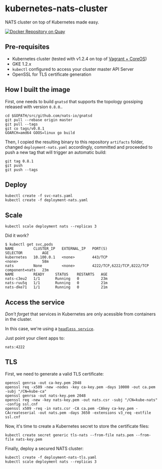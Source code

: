 # kubernetes-nats-cluster
NATS cluster on top of Kubernetes made easy.

[![Docker Repository on Quay](https://quay.io/repository/pires/docker-nats/status "Docker Repository on Quay")](https://quay.io/repository/pires/docker-nats)

## Pre-requisites

* Kubernetes cluster (tested with v1.2.4 on top of [Vagrant + CoreOS](https://github.com/pires/kubernetes-vagrant-coreos-cluster))
* GKE 1.2.x
* `kubectl` configured to access your cluster master API Server
* OpenSSL for TLS certificate generation

## How I built the image

First, one needs to build `gnatsd` that supports the topology gossiping released with version `0.8.0`..
```
cd $GOPATH/src/github.com/nats-io/gnatsd
git pull --rebase origin master
git pull --tags
git co tags/v0.8.1
GOARCH=amd64 GOOS=linux go build
```

Then, I copied the resulting binary to this repository `artifacts` folder, changed `deployment-nats.yaml` accordingly, committed and proceeded to push a new tag that will trigger an automatic build:
```
git tag 0.8.1
git push
git push --tags
```

## Deploy

```
kubectl create -f svc-nats.yaml
kubectl create -f deployment-nats.yaml
```

## Scale

```
kubectl scale deployment nats --replicas 3
```

Did it work?

```
$ kubectl get svc,pods
NAME         CLUSTER_IP   EXTERNAL_IP   PORT(S)                      SELECTOR         AGE
kubernetes   10.100.0.1   <none>        443/TCP                      <none>           58m
nats         None         <none>        4222/TCP,6222/TCP,8222/TCP   component=nats   23m
NAME         READY     STATUS    RESTARTS   AGE
nats-c3eu2   1/1       Running   0          23m
nats-ruu5q   1/1       Running   0          21m
nats-dke71   1/1       Running   0          21m
```

## Access the service

*Don't forget* that services in Kubernetes are only acessible from containers in the cluster.

In this case, we're using a [`headless service`](http://kubernetes.io/v1.1/docs/user-guide/services.html#headless-services).

Just point your client apps to:
```
nats:4222
```

## TLS

First, we need to generate a valid TLS certificate:
```
openssl genrsa -out ca-key.pem 2048
openssl req -x509 -new -nodes -key ca-key.pem -days 10000 -out ca.pem -subj "/CN=kube-ca"
openssl genrsa -out nats-key.pem 2048
openssl req -new -key nats-key.pem -out nats.csr -subj "/CN=kube-nats" -config ssl.cnf
openssl x509 -req -in nats.csr -CA ca.pem -CAkey ca-key.pem -CAcreateserial -out nats.pem -days 3650 -extensions v3_req -extfile ssl.cnf
```

Now, it's time to create a Kubernetes secret to store the certificate files:
```
kubectl create secret generic tls-nats --from-file nats.pem --from-file nats-key.pem
```

Finally, deploy a secured NATS cluster:
```
kubectl create -f deployment-nats-tls.yaml
kubectl scale deployment nats --replicas 3
```
